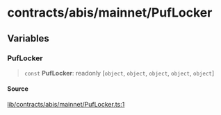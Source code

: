 # contracts/abis/mainnet/PufLocker

## Variables

### PufLocker

> `const` **PufLocker**: readonly [`object`, `object`, `object`, `object`, `object`]

#### Source

[lib/contracts/abis/mainnet/PufLocker.ts:1](https://github.com/PufferFinance/puffer-sdk/blob/2f11fa17b9041e7d6a2da6a45fa76c8a187a855b/lib/contracts/abis/mainnet/PufLocker.ts#L1)
